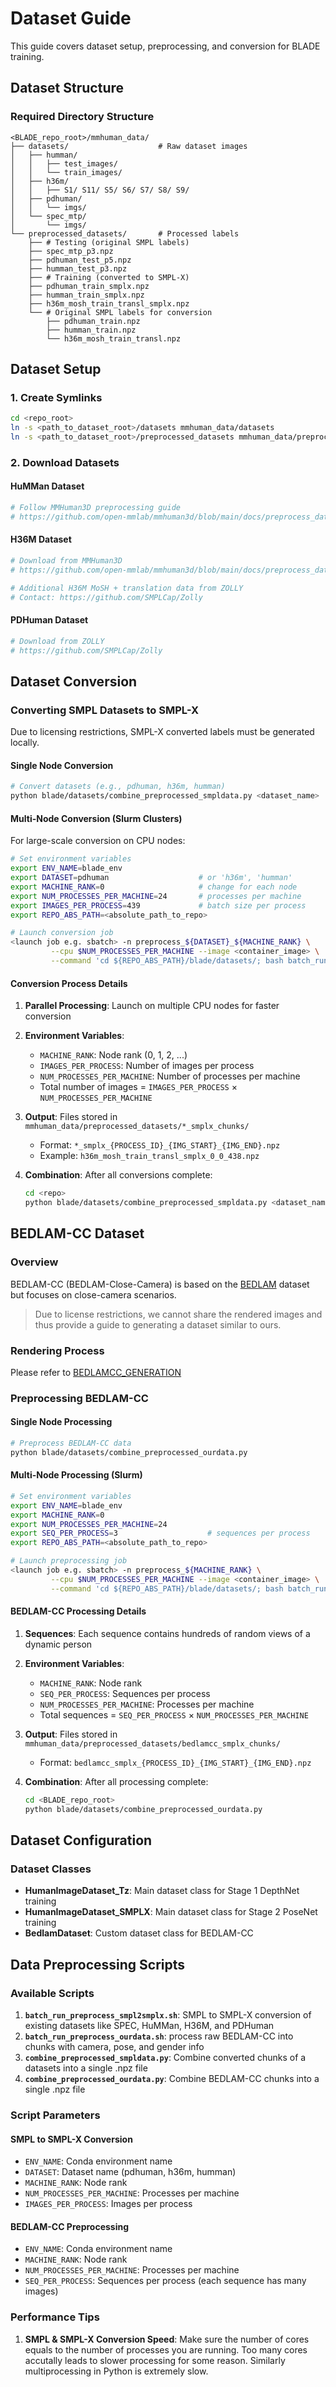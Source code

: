 # Dataset Guide

This guide covers dataset setup, preprocessing, and conversion for BLADE training.

## Dataset Structure

### Required Directory Structure
```
<BLADE_repo_root>/mmhuman_data/
├── datasets/                    # Raw dataset images
│   ├── humman/
│   │   ├── test_images/
│   │   └── train_images/
│   ├── h36m/
│   │   ├── S1/ S11/ S5/ S6/ S7/ S8/ S9/
│   ├── pdhuman/
│   │   └── imgs/
│   └── spec_mtp/
│       └── imgs/
└── preprocessed_datasets/       # Processed labels
    ├── # Testing (original SMPL labels)
    ├── spec_mtp_p3.npz
    ├── pdhuman_test_p5.npz
    ├── humman_test_p3.npz
    ├── # Training (converted to SMPL-X)
    ├── pdhuman_train_smplx.npz
    ├── humman_train_smplx.npz
    ├── h36m_mosh_train_transl_smplx.npz
    └── # Original SMPL labels for conversion
        ├── pdhuman_train.npz
        ├── humman_train.npz
        └── h36m_mosh_train_transl.npz
```

## Dataset Setup

### 1. Create Symlinks
```bash
cd <repo_root>
ln -s <path_to_dataset_root>/datasets mmhuman_data/datasets
ln -s <path_to_dataset_root>/preprocessed_datasets mmhuman_data/preprocessed_datasets
```

### 2. Download Datasets

#### HuMMan Dataset
```bash
# Follow MMHuman3D preprocessing guide
# https://github.com/open-mmlab/mmhuman3d/blob/main/docs/preprocess_dataset.md
```

#### H36M Dataset
```bash
# Download from MMHuman3D
# https://github.com/open-mmlab/mmhuman3d/blob/main/docs/preprocess_dataset.md

# Additional H36M MoSH + translation data from ZOLLY
# Contact: https://github.com/SMPLCap/Zolly
```

#### PDHuman Dataset
```bash
# Download from ZOLLY
# https://github.com/SMPLCap/Zolly
```

## Dataset Conversion

### Converting SMPL Datasets to SMPL-X

Due to licensing restrictions, SMPL-X converted labels must be generated locally.

#### Single Node Conversion
```bash
# Convert datasets (e.g., pdhuman, h36m, humman)
python blade/datasets/combine_preprocessed_smpldata.py <dataset_name>
```

#### Multi-Node Conversion (Slurm Clusters)

For large-scale conversion on CPU nodes:

```bash
# Set environment variables
export ENV_NAME=blade_env
export DATASET=pdhuman                    # or 'h36m', 'humman'
export MACHINE_RANK=0                     # change for each node
export NUM_PROCESSES_PER_MACHINE=24       # processes per machine
export IMAGES_PER_PROCESS=439             # batch size per process
export REPO_ABS_PATH=<absolute_path_to_repo>

# Launch conversion job
<launch job e.g. sbatch> -n preprocess_${DATASET}_${MACHINE_RANK} \
         --cpu $NUM_PROCESSES_PER_MACHINE --image <container_image> \
         --command 'cd ${REPO_ABS_PATH}/blade/datasets/; bash batch_run_preprocess_smpl2smplx.sh ${ENV_NAME} ${DATASET} ${MACHINE_RANK} ${NUM_PROCESSES_PER_MACHINE} ${IMAGES_PER_PROCESS}'
```

#### Conversion Process Details

1. **Parallel Processing**: Launch on multiple CPU nodes for faster conversion
2. **Environment Variables**:
   - `MACHINE_RANK`: Node rank (0, 1, 2, ...)
   - `IMAGES_PER_PROCESS`: Number of images per process
   - `NUM_PROCESSES_PER_MACHINE`: Number of processes per machine
   - Total number of images = `IMAGES_PER_PROCESS` × `NUM_PROCESSES_PER_MACHINE`

3. **Output**: Files stored in `mmhuman_data/preprocessed_datasets/*_smplx_chunks/`
   - Format: `*_smplx_{PROCESS_ID}_{IMG_START}_{IMG_END}.npz`
   - Example: `h36m_mosh_train_transl_smplx_0_0_438.npz`

4. **Combination**: After all conversions complete:
   ```bash
   cd <repo>
   python blade/datasets/combine_preprocessed_smpldata.py <dataset_name>
   ```

## BEDLAM-CC Dataset

### Overview
BEDLAM-CC (BEDLAM-Close-Camera) is based on the [BEDLAM](https://bedlam.is.tue.mpg.de/index.html) dataset but focuses on close-camera scenarios.
>Due to license restrictions, we cannot share the rendered images and thus provide a guide to generating a dataset similar to ours. 

### Rendering Process
Please refer to [BEDLAMCC_GENERATION](docs/BEDLAMCC_GENERATION.md)

### Preprocessing BEDLAM-CC

#### Single Node Processing
```bash
# Preprocess BEDLAM-CC data
python blade/datasets/combine_preprocessed_ourdata.py
```

#### Multi-Node Processing (Slurm)
```bash
# Set environment variables
export ENV_NAME=blade_env
export MACHINE_RANK=0
export NUM_PROCESSES_PER_MACHINE=24
export SEQ_PER_PROCESS=3                    # sequences per process
export REPO_ABS_PATH=<absolute_path_to_repo>

# Launch preprocessing job
<launch job e.g. sbatch> -n preprocess_${MACHINE_RANK} \
         --cpu $NUM_PROCESSES_PER_MACHINE --image <container_image> \
         --command 'cd ${REPO_ABS_PATH}/blade/datasets/; bash batch_run_preprocess_ourdata.sh ${ENV_NAME} ${MACHINE_RANK} ${NUM_PROCESSES_PER_MACHINE} ${SEQ_PER_PROCESS}'
```

#### BEDLAM-CC Processing Details

1. **Sequences**: Each sequence contains hundreds of random views of a dynamic person
2. **Environment Variables**:
   - `MACHINE_RANK`: Node rank
   - `SEQ_PER_PROCESS`: Sequences per process
   - `NUM_PROCESSES_PER_MACHINE`: Processes per machine
   - Total sequences = `SEQ_PER_PROCESS` × `NUM_PROCESSES_PER_MACHINE`

3. **Output**: Files stored in `mmhuman_data/preprocessed_datasets/bedlamcc_smplx_chunks/`
   - Format: `bedlamcc_smplx_{PROCESS_ID}_{IMG_START}_{IMG_END}.npz`

4. **Combination**: After all processing complete:
   ```bash
   cd <BLADE_repo_root>
   python blade/datasets/combine_preprocessed_ourdata.py
   ```

## Dataset Configuration

### Dataset Classes
- **HumanImageDataset_Tz**: Main dataset class for Stage 1 DepthNet training
- **HumanImageDataset_SMPLX**: Main dataset class for Stage 2 PoseNet training
- **BedlamDataset**: Custom dataset class for BEDLAM-CC

## Data Preprocessing Scripts

### Available Scripts

1. **`batch_run_preprocess_smpl2smplx.sh`**: SMPL to SMPL-X conversion of existing datasets like SPEC, HuMMan, H36M, and PDHuman
2. **`batch_run_preprocess_ourdata.sh`**: process raw BEDLAM-CC into chunks with camera, pose, and gender info
3. **`combine_preprocessed_smpldata.py`**: Combine converted chunks of a datasets into a single .npz file
4. **`combine_preprocessed_ourdata.py`**: Combine BEDLAM-CC chunks into a single .npz file

### Script Parameters

#### SMPL to SMPL-X Conversion
- `ENV_NAME`: Conda environment name
- `DATASET`: Dataset name (pdhuman, h36m, humman)
- `MACHINE_RANK`: Node rank
- `NUM_PROCESSES_PER_MACHINE`: Processes per machine
- `IMAGES_PER_PROCESS`: Images per process

#### BEDLAM-CC Preprocessing
- `ENV_NAME`: Conda environment name
- `MACHINE_RANK`: Node rank
- `NUM_PROCESSES_PER_MACHINE`: Processes per machine
- `SEQ_PER_PROCESS`: Sequences per process (each sequence has many images)

### Performance Tips

1. **SMPL & SMPL-X Conversion Speed**: Make sure the number of cores equals to the number of processes you are running. 
Too many cores accutally leads to slower processing for some reason. Similarly multiprocessing in Python is extremely slow.